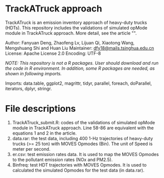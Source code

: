 # TrackATruck approach
TrackATruck is an emission inventory approach of heavy-duty trucks (HDTs). This repository includes the validations of simulated opMode module in TrackATruck approach. More detail, see the article "".

Author: Fanyuan Deng, Zhaofeng Lv, Lijuan Qi, Xiaotong Wang, Mengshuang Shi and Huan Liu
Maintainer: dfy18@mails.tsinghua.edu.cn
License:  Apache License 2.0
Encoding: UTF-8

*NOTE: This repository is not a R packages. User should download and run the code in R environment. In addition, some R packages are needed, as shown in following imports.* 

Imports: data.table, ggplot2, magrittr, tidyr, parallel, foreach, doParallel, iterators, dplyr, stringr. 

# File descriptions
1. TrackATruck_submit.R: codes of the validations of simulated opMode module in TrackATruck approach. Line 58-86 are equivalent with the equations 1 and 2 in the article.
2. data.rar: the test data, including 400 1-Hz trajectories of heavy-duty trucks (>= 25 ton) with MOVES Opmodes (Bin). The unit of Speed is meter per second.
3. er.csv: test emission rates data. It is used to map the MOVES Opmodes to the pollutant emission rates (NOx and PM2.5).
4. Binfreq: test HDT trajectories with MOVES Opmodes. It is used to calculated the simulated Opmodes for the test data (in data.rar).
